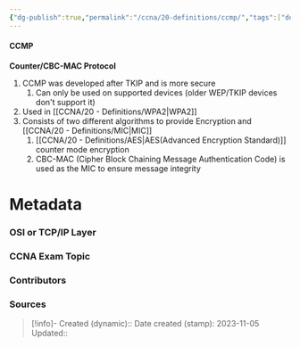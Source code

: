 ```yaml
---
{"dg-publish":true,"permalink":"/ccna/20-definitions/ccmp/","tags":["defs_ccna"]}
---
```


#### CCMP
**Counter/CBC-MAC Protocol**
1. CCMP was developed after TKIP and is more secure
	1. Can only be used on supported devices (older WEP/TKIP devices don't support it)
2. Used in [[CCNA/20 - Definitions/WPA2\|WPA2]]
3. Consists of two different algorithms to provide Encryption and [[CCNA/20 - Definitions/MIC\|MIC]]
	1. [[CCNA/20 - Definitions/AES\|AES(Advanced Encryption Standard)]] counter mode encryption
	2. CBC-MAC (Cipher Block Chaining Message Authentication Code) is used as the MIC to ensure message integrity







# Metadata
### OSI or TCP/IP Layer

### CCNA Exam Topic

### Contributors

### Sources



> [!info]- Created (dynamic):: 
> Date created (stamp): 2023-11-05
> Updated:: 


